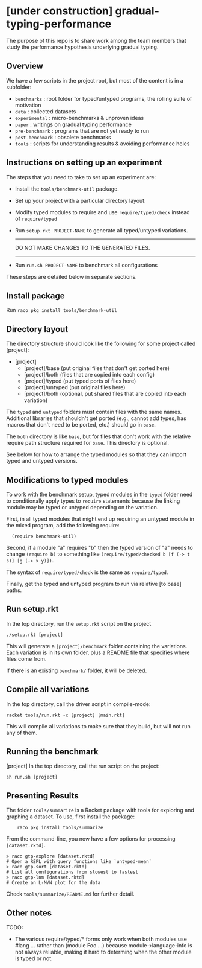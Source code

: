 [under construction] gradual-typing-performance
===

The purpose of this repo is to share work among the team members that study
the performance hypothesis underlying gradual typing.


Overview
---
We have a few scripts in the project root, but most of the content is in a subfolder:
- `benchmarks`     : root folder for typed/untyped programs, the rolling suite of motivation
- `data`           : collected datasets
- `experimental`   : micro-benchmarks & unproven ideas
- `paper`          : writings on gradual typing performance
- `pre-benchmark`  : programs that are not yet ready to run
- `post-benchmark` : obsolete benchmarks
- `tools`          : scripts for understanding results & avoiding performance holes


Instructions on setting up an experiment
----------------------------------------

The steps that you need to take to set up an experiment are:

  * Install the `tools/benchmark-util` package.
  * Set up your project with a particular directory layout.
  * Modify typed modules to require and use `require/typed/check` instead of `require/typed`
  * Run `setup.rkt PROJECT-NAME` to generate all typed/untyped variations.

     ******************************************
     DO NOT MAKE CHANGES TO THE GENERATED FILES.
     ******************************************

  * Run `run.sh PROJECT-NAME` to benchmark all configurations

These steps are detailed below in separate sections.


Install package
---------------

Run `raco pkg install tools/benchmark-util`

Directory layout
----------------

The directory structure should look like the following for some project
called [project]:

  * [project]
    * [project]/base (put original files that don't get ported here)
    * [project]/both (files that are copied into each config)
    * [project]/typed (put typed ports of files here)
    * [project]/untyped (put original files here)
    * [project]/both (optional, put shared files that are copied into each variation)

The `typed` and `untyped` folders must contain files with the same
names. Additional libraries that shouldn't get ported (e.g., cannot add
types, has macros that don't need to be ported, etc.) should go in
`base`.

The `both` directory is like `base`, but for files that don't work with
the relative require path structure required for `base`. This directory
is optional.

See below for how to arrange the typed modules so that they can import
typed and untyped versions.


Modifications to typed modules
------------------------------

To work with the benchmark setup, typed modules in the `typed` folder need
to conditionally apply types to `require` statements because the linking
module may be typed or untyped depending on the variation.

First, in all typed modules that might end up requiring an untyped module
in the mixed program, add the following require:

````
  (require benchmark-util)
````

Second, if a module "a" requires "b" then the typed version of
"a" needs to change `(require b)` to something like
`(require/typed/checked b [f (-> t s)] [g (-> x y)])`.

The syntax of `require/typed/check` is the same as `require/typed`.

Finally, get the typed and untyped program to run via relative [to base]
paths.


Run setup.rkt
-------------

In the top directory, run the `setup.rkt` script on the project 

  `./setup.rkt [project]`

This will generate a `[project]/benchmark` folder containing the variations.
Each variation is in its own folder, plus a README file that specifies
where files come from.

If there is an existing `benchmark/` folder, it will be deleted.


Compile all variations
----------------------

In the top directory, call the driver script in compile-mode:

  `racket tools/run.rkt -c [project] [main.rkt]`

This will compile all variations to make sure that they build, but
will not run any of them.


Running the benchmark
---------------------
[project]
In the top directory, call the run script on the project:

  `sh run.sh [project]`


Presenting Results
------------------

The folder `tools/summarize` is a Racket package with tools for exploring and graphing a dataset.
To use, first install the package:

```
    raco pkg install tools/summarize
```

From the command-line, you now have a few options for processing `[dataset.rktd]`.

```
> raco gtp-explore [dataset.rktd]
# Open a REPL with query functions like `untyped-mean`
> raco gtp-sort [dataset.rktd]
# List all configurations from slowest to fastest
> raco gtp-lnm [dataset.rktd]
# Create an L-M/N plot for the data
```

Check `tools/summarize/README.md` for further detail.


Other notes
-----------

TODO:
- The various require/typed/* forms only work when both modules use #lang ...
   rather than (module Foo ...) because module->language-info is not always
   reliable, making it hard to determing when the other module is typed or not.
